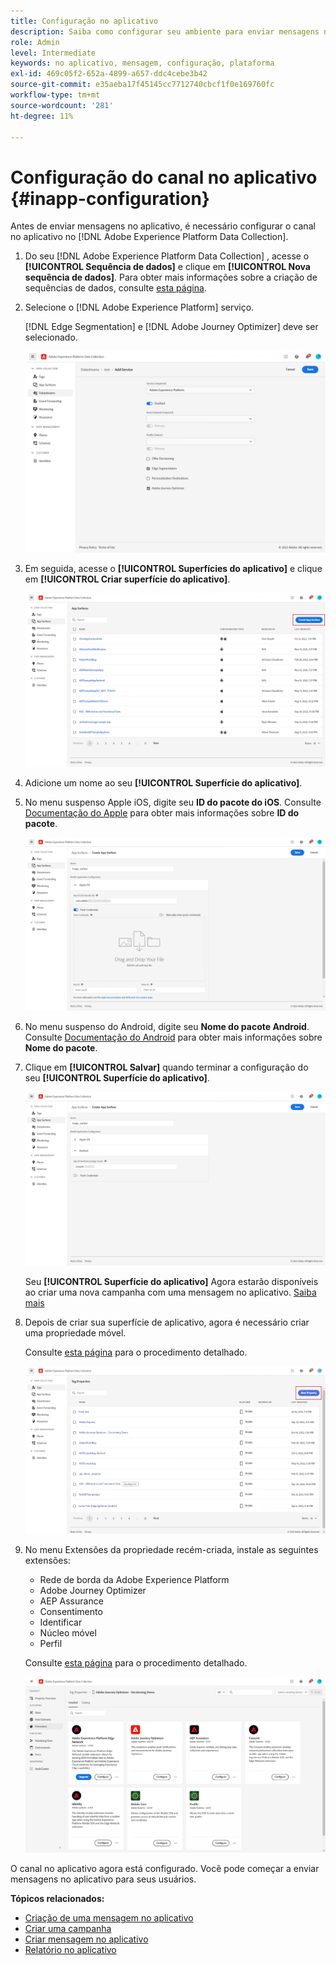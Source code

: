 ```yaml
---
title: Configuração no aplicativo
description: Saiba como configurar seu ambiente para enviar mensagens no aplicativo com o Journey Optimizer
role: Admin
level: Intermediate
keywords: no aplicativo, mensagem, configuração, plataforma
exl-id: 469c05f2-652a-4899-a657-ddc4cebe3b42
source-git-commit: e35aeba17f45145cc7712740cbcf1f0e169760fc
workflow-type: tm+mt
source-wordcount: '281'
ht-degree: 11%

---
```


# Configuração do canal no aplicativo {#inapp-configuration}

Antes de enviar mensagens no aplicativo, é necessário configurar o canal no aplicativo no [!DNL Adobe Experience Platform Data Collection].

1. Do seu [!DNL Adobe Experience Platform Data Collection] , acesse o **[!UICONTROL Sequência de dados]** e clique em **[!UICONTROL Nova sequência de dados]**. Para obter mais informações sobre a criação de sequências de dados, consulte [esta página](https://aep-sdks.gitbook.io/docs/getting-started/configure-datastreams).

1. Selecione o [!DNL Adobe Experience Platform] serviço.

   [!DNL Edge Segmentation] e [!DNL Adobe Journey Optimizer] deve ser selecionado.

   ![](assets/inapp_config_6.png)

1. Em seguida, acesse o **[!UICONTROL Superfícies do aplicativo]** e clique em **[!UICONTROL Criar superfície do aplicativo]**.

   ![](assets/inapp_config_1.png)

1. Adicione um nome ao seu **[!UICONTROL Superfície do aplicativo]**.

1. No menu suspenso Apple iOS, digite seu **ID do pacote do iOS**. Consulte [Documentação do Apple](https://developer.apple.com/documentation/appstoreconnectapi/bundle_ids) para obter mais informações sobre **ID do pacote**.

   ![](assets/inapp_config_2.png)

1. No menu suspenso do Android, digite seu **Nome do pacote Android**. Consulte [Documentação do Android](https://support.google.com/admob/answer/9972781?hl=en#:~:text=The%20package%20name%20of%20an,supported%20third%2Dparty%20Android%20stores) para obter mais informações sobre **Nome do pacote**.

1. Clique em **[!UICONTROL Salvar]** quando terminar a configuração do seu **[!UICONTROL Superfície do aplicativo]**.

   ![](assets/inapp_config_3.png)

   Seu **[!UICONTROL Superfície do aplicativo]** Agora estarão disponíveis ao criar uma nova campanha com uma mensagem no aplicativo. [Saiba mais](create-in-app.md)

1. Depois de criar sua superfície de aplicativo, agora é necessário criar uma propriedade móvel.

   Consulte [esta página](https://experienceleague.adobe.com/docs/experience-platform/tags/admin/companies-and-properties.html#for-mobile) para o procedimento detalhado.

   ![](assets/inapp_config_4.png)

1. No menu Extensões da propriedade recém-criada, instale as seguintes extensões:

   * Rede de borda da Adobe Experience Platform
   * Adobe Journey Optimizer
   * AEP Assurance
   * Consentimento
   * Identificar
   * Núcleo móvel
   * Perfil

   Consulte [esta página](https://experienceleague.adobe.com/docs/experience-platform/tags/ui/extensions/overview.html?lang=en#add-a-new-extension) para o procedimento detalhado.

   ![](assets/inapp_config_5.png)

O canal no aplicativo agora está configurado. Você pode começar a enviar mensagens no aplicativo para seus usuários.

**Tópicos relacionados:**

* [Criação de uma mensagem no aplicativo](create-in-app.md)
* [Criar uma campanha](../campaigns/create-campaign.md)
* [Criar mensagem no aplicativo](design-in-app.md)
* [Relatório no aplicativo](../reports/campaign-global-report.md#inapp-report)
